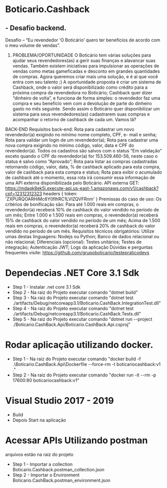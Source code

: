 # Boticario.Cashback

## - Desafio backend.

Desafio – “Eu revendedor ‘O Boticário’ quero ter benefícios de acordo com o meu volume de vendas”. 
1. PROBLEMA/OPORTUNIDADE 
O Boticário tem várias soluções para ajudar seus revendedores(as) a gerir suas finanças e alavancar suas vendas. Também existem iniciativas para impulsionar as operações de vendas como metas gameficadas e desconto em grandes quantidades de compras. 
Agora queremos criar mais uma solução, e é aí que você entra com seu talento ;) 
A oportunidade proposta é criar um sistema de Cashback, onde o valor será disponibilizado como crédito para a próxima compra da revendedora no Boticário; 
Cashback quer dizer “dinheiro de volta”, e funciona de forma simples: o revendedor faz uma compra e seu benefício vem com a devolução de parte do dinheiro gasto no mês seguinte. 
Sendo assim o Boticário quer disponibilizar um sistema para seus revendedores(as) cadastrarem suas compras e acompanhar o retorno de cashback de cada um. 
Vamos lá?

BACK-END 
Requisitos back-end: 
Rota para cadastrar um novo revendedor(a) exigindo no mínimo nome completo, CPF, e- mail e senha; 
Rota para validar um login de um revendedor(a); 
Rota para cadastrar uma nova compra exigindo no mínimo código, valor, data e CPF do 
revendedor(a). Todos os cadastros são salvos com o status “Em validação” exceto quando o CPF do revendedor(a) for 153.509.460-56, neste caso o status é salvo como “Aprovado”; 
Rota para listar as compras cadastradas retornando código, valor, data, % de cashback aplicado para esta compra, valor de cashback para esta compra e status; 
Rota para exibir o acumulado de cashback até o momento, essa rota irá consumir essa informação de uma API externa disponibilizada pelo Boticário. 
API externa GET: https://mdaqk8ek5j.execute-api.us-east-1.amazonaws.com/v1/cashback?cpf=12312312323 
headers { token: 'ZXPURQOARHiMc6Y0flhRC1LVlZQVFRnm' } 
Premissas do caso de uso: 
Os critérios de bonificação são:
Para até 1.000 reais em compras, o revendedor(a) receberá 10% de cashback do valor vendido no período de um mês;
Entre 1.000 e 1.500 reais em compras, o revendedor(a) receberá 15% de cashback do valor vendido no período de um mês;
Acima de 1.500 reais em compras, o revendedor(a) receberá 20% de cashback do valor vendido no período de um mês. 
Requisitos técnicos obrigatórios: 
Utilize umas destas linguagens: Nodejs ou Python; 
Banco de dados relacional ou não relacional; 
Diferenciais (opcional): 
Testes unitários; 
Testes de integração; 
Autenticação JWT; 
Logs da aplicação
Dúvidas e perguntas frequentes visite: https://github.com/grupoboticario/testepraticodevs 

# Dependecias .NET Core 3.1 Sdk

- Step  1 - Instalar .net core 3.1 Sdk
- Step  2 - Na raiz do Projeto executar  comando "dotnet build"
- Step  3 - Na raiz do Projeto executar  comando "dotnet test ./artifacts/Debug/netcoreapp3.1/Boticario.CashBack.IntegrationTest.dll"
- Step  4 - Na raiz do Projeto executar  comando "dotnet test ./artifacts/Debug/netcoreapp3.1/Boticario.CashBack.Tests.dll"
- Step  5 - Na raiz do Projeto executar  comando "dotnet run --project ./Boticario.CashBack.Api/Boticario.CashBack.Api.csproj"

#  Rodar aplicação utilizando docker.
- Step  1 - Na raiz do Projeto executar  comando "docker build -f .\Boticario.CashBack.Api\Dockerfile --force-rm -t boticariocashback:v1 ."
- Step  2 - Na raiz do Projeto executar  comando "docker run -it --rm -p 17600:80 boticariocashback:v1"

# Visual Studio 2017 - 2019
- Build 
- Depois Start na aplicação

# Acessar APIs Utilizando postman
arquivos estão na raiz do projeto

- Step 1 - Importar a collection
Boticario.Cashback.postman_collection.json
- Step 2 - Importar o Environment
Boticario.CashBack.postman_environment.json
